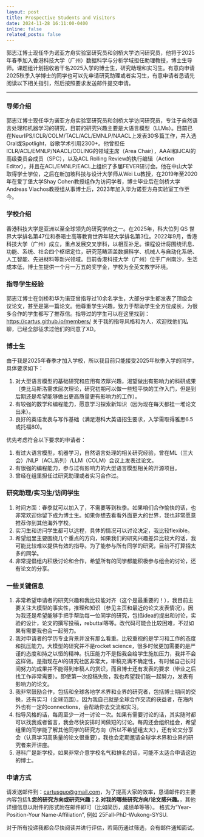 ```yaml
---
layout: post
title: Prospective Students and Visitors
date: 2024-11-28 16:11:00-0400
inline: false
related_posts: false
---
```


郭志江博士现任华为诺亚方舟实验室研究员和剑桥大学访问研究员，他将于2025年春季加入香港科技大学（广州）数据科学与分析学域担任助理教授，博士生导师。课题组计划招收若干名2025入学的博士生，研究助理和实习生。有意向申请2025秋季入学博士的同学也可以先申请研究助理或者实习生，有意申请者恳请先阅读以下相关指引，然后按照要求发送邮件提交申请。

---

### 导师介绍

郭志江博士现任华为诺亚方舟实验室研究员和剑桥大学访问研究员，专注于自然语言处理和机器学习的研究，目前的研究兴趣主要是大语言模型（LLMs）。目前已在NeurIPS/ICLR/COLM/TACL/ACL/EMNLP/NAACL上发表30多篇工作，并入选Oral或Spotlight，谷歌学术引用2300+。他曾担任ICLR/ACL/EMNLP/NAACL/COLING的领域主席（Area Chair），AAAI和IJCAI的高级委员会成员（SPC），以及ACL Rolling Review的执行编辑（Action Editor），并且在ACL/EMNLP/EACL上组织了多届FEVER研讨会。他在中山大学取得学士学位，之后在新加坡科技与设计大学师从Wei Lu教授，在2019年至2020年在爱丁堡大学Shay Cohen教授组作为访问学者，博士毕业后在剑桥大学Andreas Vlachos教授组从事博士后，2023年加入华为诺亚方舟实验室工作至今。

### 学校介绍

香港科技大学是亚洲以至全球领先的研究学府之一。在2025年，科大位列 QS 世界大学排名第47位和泰晤士高等教育世界年轻大学排名第3位。2022年9月，香港科技大学（广州）成立，重点发展交叉学科，以相互补足。课程设计将围绕讯息、功能、系统、社会四个枢纽定位，研究范畴涵盖数据科学、机械人与自动化系统、人工智能、先进材料等新兴领域。目前香港科技大学（广州）位于广州南沙，生活成本低，博士生提供一个月一万五的奖学金，学校为全英文教学环境。

### 指导学生经验

郭志江博士在剑桥和华为诺亚曾指导过10余名学生，大部分学生都发表了顶级会议论文，甚至是第一篇论文。他尊重学生兴趣，致力于帮助学生全方位成长，为很多合作的学生都写了推荐信。指导过的学生可以在这里找到：https://cartus.github.io/members/ 关于我的指导风格和为人，欢迎找他们私聊，已经全部征求过他们的同意了XD。

### 博士生

由于我是2025年春季才加入学校，所以我目前只能接受2025年秋季入学的同学，具体要求如下：
1. 对大型语言模型的基础研究和应用有浓厚兴趣，渴望做出有影响力的科研成果（类比马斯洛需求层次理论，研究初期可以做一些短平快的工作入门，但是到后期还是希望能够做出更高质量更有影响力的工作）。
2. 有较强的数学和编程能力，愿意学习探索新知识（因为现在每天都挂一堆论文出来）。
3. 良好的英语发表与写作基础（满足港科大英语招生要求，入学需取得雅思6.5或托福80)。

优先考虑符合以下要求的申请者：
1. 有过大语言模型，机器学习，自然语言处理的相关研究经验，曾在ML（三大会）/NLP（ACL系列）/LLM（COLM）会议上发表过论文。
2. 有很强的编程能力，参与过有影响力的大型语言模型相关的开源项目。
3. 曾经在组里担任过研究助理或者实习合作过。

### 研究助理/实习生/访问学生

1. 时间方面：春季就可以加入了，不需要等到秋季。如果咱们合作愉快的话，也非常欢迎你留下成为博士生。如果你想去看看外面更大的世界，我也非常愿意推荐你到其他海外学校。
2. 实习生和访问学生都可以远程，具体的情况可以讨论决定，我比较flexible。
3. 希望组里主要围绕几个重点的方向，如果我们的研究兴趣差异比较大的话，我可能比较难以提供有效的指导。为了能参与所有同学的研究，目前不打算招太多的同学。
4. 非常提倡组内积极讨论和合作，希望所有的同学都能积极参与组会的讨论，还有论文的分享。

### 一些关键信息

1. 非常希望申请者的研究兴趣和我比较能对齐（这个是最重要的！），我目前主要关注大模型的事实性，推理和知识（参见主页和最近的论文发表情况）。因为我还是希望能够手把手帮助每一位同学的研究，包括idea的提出和讨论，实验的设计，论文的撰写投稿，rebuttal等等。改代码可能会比较困难，不过如果有需要我也会一起努力。
2. 我对申请者的学历专业背景并没有那么看重。比较重视的是学习和工作的态度和抗压能力。大模型的研究并不是rocket science，很多时候更加需要的是严谨的态度和持之以恒的精神。抗压能力不是指我会给学生施加压力，我并不会这样做。是指现在AI的研究社区非常大，审稿充满不确定性，有时候自己长时间努力的成果并不能得到审稿人的赏识，而且博士还有发表的要求（毕业之后找工作非常需要）。即使第一次投稿失败，我也希望我们能一起努力，发表有影响力的论文。
3. 我非常鼓励合作，包括和全球各地学术界和业界的研究者，包括博士期间的交换，还有实习（全球范围）。因为我自己就是全球合作交流的获益者，在海内外也有一定的connections，会帮助你去交流和实习。
4. 指导风格的话，每周至少一对一讨论一次。如果有需要讨论的话，其实随时都可以找我或者留言，我会尽快安排时间做短的讨论。每周还会组织组会，希望组里的同学能了解其他同学的研究方向（所以不希望组太大），还有论文分享会（认真学习高质量的论文很重要），我也会定期邀请全球学术界和业界的研究者来开讲座。
5. 港科广是新学校，如果非常介意学校名气和排名的话，可能不太适合申请这边的博士。

### 申请方式

请发送邮件到：cartusguo@gmail.com，为了提高大家的效率，恳请邮件的主要内容包括**1.您的研究方向或研究兴趣；2.对我的哪些研究方向/论文感兴趣。**，其他详细信息以附件的形式附在邮件即可（比如简历，成绩单等等）。
格式为“Year-Position-Your Name-Affiliation”, 例如 25Fall-PhD-Wukong-SYSU.

对于所有投递我都会尽快阅读并进行评估，若简历通过筛选，会有邮件通知面试。
